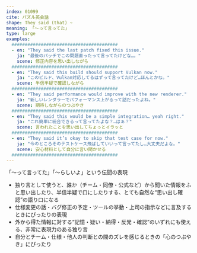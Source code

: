 ```yaml
---
index: 01099
cite: パズル英会話
shape: They said (that) ~
meaning: 「〜って言ってた」
type: large
examples:
  ########################################
  - en: "They said the last patch fixed this issue."
    ja: "最後のパッチでこの問題直ったって言ってたけどな…。"
    scene: 修正内容を思い出しながら
  ########################################
  - en: "They said this build should support Vulkan now."
    ja: "このビルド、Vulkan対応してるはずって言ってたけど…ほんとかな。"
    scene: 半信半疑で確認しながら
  ########################################
  - en: "They said performance would improve with the new renderer."
    ja: "新しいレンダラーでパフォーマンス上がるって話だったよね。"
    scene: 期待しながらのつぶやき
  ########################################
  - en: "They said this would be a simple integration… yeah right."
    ja: "これ簡単に統合できるって言ってたよな？…はぁ？"
    scene: 言われたことを思い出してちょっとイラッと
  ########################################
  - en: "They said it’s okay to skip that test case for now."
    ja: "今のところそのテストケース飛ばしていいって言ってたし…大丈夫だよな。"
    scene: 安心材料として自分に言い聞かせる
  ########################################
---
```


「〜って言ってた」「〜らしいよ」という伝聞の表現

- 独り言として使うと、誰か（チーム・同僚・公式など）から聞いた情報をふと思い出したり、半信半疑で口にしたりする、とても自然な“思い出し確認”の語り口になる
- 仕様変更の話・バグ修正の予定・ツールの挙動・上司の指示などに言及するときにぴったりの表現
- 外から得た情報に対する“記憶・疑い・納得・反発・確認”のいずれにも使える、非常に表現力のある独り言
- 自分とチーム・仕様・他人の判断との間のズレを感じるときの「心のつぶやき」にぴったり
